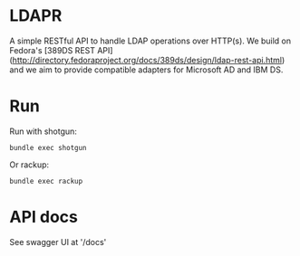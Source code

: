 # LDAPR

A simple RESTful API to handle LDAP operations over HTTP(s). We build on Fedora's [389DS REST API] (http://directory.fedoraproject.org/docs/389ds/design/ldap-rest-api.html) and we aim to provide compatible adapters for Microsoft AD and IBM DS.

# Run

Run with shotgun:

`bundle exec shotgun`

Or rackup:

`bundle exec rackup`

# API docs

See swagger UI at '/docs'
